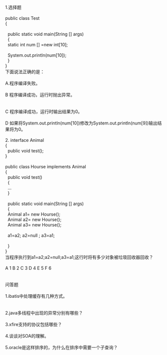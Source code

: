 <p>1.选择题<br /><br />public class Test<br />{<br /><br /> &nbsp;  public static void main(String [] args)<br /> &nbsp; {<br /> &nbsp;        static int num []  =new int[10];<br /><br /> &nbsp;        System.out.println(num[10]);<br /> &nbsp; }<br />}<br />下面说法正确的是：<br /><br />A.程序编译失败。<br /><br />B 程序编译成功，运行时抛出异常。<br /><br /><br />C 程序编译成功，运行时输出结果为0。<br /><br />D 如果将System.out.println(num[10])修改为System.out.println(num[9])输出结果将为0。<br /><br />2. interface Animal<br />{<br /> &nbsp;   public void test();<br />}<br /><br />public class Hourse implements Animal<br />{<br /> &nbsp;  public void test()<br /> &nbsp; {&nbsp; <br /> &nbsp;   ...<br /> &nbsp; }<br /><br /> &nbsp;  public static void main(String [] args)<br /> &nbsp; {<br /> &nbsp;       Animal a1= new Hourse();<br /> &nbsp;       Animal a2= new Hourse();<br /> &nbsp;       Animal a3= new Hourse();<br /> &nbsp;  &nbsp; <br /> &nbsp;      a1=a2; a2=null ;  a3=a1;<br />&nbsp; <br /> &nbsp;  }<br />}<br />当程序执行到a1=a2;a2=null;a3=a1;这行时将有多少对象被垃圾回收器回收？<br /><br />A 1 B 2  C 3  D 4  E 5  F 6<br /><br /><br />问答题<br /><br />1.ibatis中处理缓存有几种方式。<br /><br /><br />2.java多线程中出现的异常分别有哪些？<br /><br />3.xfire支持的协议包括哪些？<br /><br />4.谈谈对SOA的理解。<br /><br />5.oracle是这样排序的，为什么在排序中需要一个子查询？<br /><br /></p>